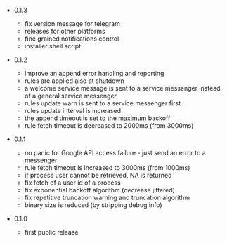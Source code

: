 * 0.1.3
    * fix version message for telegram
    * releases for other platforms
    * fine grained notifications control
    * installer shell script

* 0.1.2
    * improve an append error handling and reporting
    * rules are applied also at shutdown
    * a welcome service message is sent to a service messenger instead of a general service messenger
    * rules update warn is sent to a service messenger first
    * rules update interval is increased
    * the append timeout is set to the maximum backoff
    * rule fetch timeout is decreased to 2000ms (from 3000ms)

* 0.1.1
    * no panic for Google API access failure - just send an error to a messenger
    * rule fetch timeout is increased to 3000ms (from 1000ms)
    * if process user cannot be retrieved, NA is returned
    * fix fetch of a user id of a process
    * fix exponential backoff algorithm (decrease jittered)
    * fix repetitive truncation warning and truncation algorithm
    * binary size is reduced (by stripping debug info)

* 0.1.0
    * first public release 